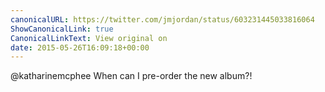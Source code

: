 ```yaml
---
canonicalURL: https://twitter.com/jmjordan/status/603231445033816064
ShowCanonicalLink: true
CanonicalLinkText: View original on
date: 2015-05-26T16:09:18+00:00
---
```

@katharinemcphee When can I pre-order the new album?!